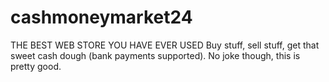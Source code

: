 # cashmoneymarket24

THE BEST WEB STORE YOU HAVE EVER USED
Buy stuff, sell stuff, get that sweet cash dough (bank payments supported).
No joke though, this is pretty good.
